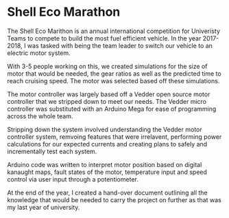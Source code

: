 # Shell Eco Marathon


The Shell Eco Marithon is an annual international competition
for Univeristy Teams to compete to build the most fuel efficient
vehicle. In the year 2017-2018, I was tasked with being the
team leader to switch our vehicle to an electric motor system.

With 3-5 people working on this, we created simulations for the 
size of motor that would be needed, the gear ratios as well as the
predicted time to reach cruising speed. The motor was selected based
off these simulations.

The motor controller was largely based off a Vedder open source motor controller
that we stripped down to meet our needs. The Vedder micro controller was substituted
with an Arduino Mega for ease of programming across the whole team. 

Stripping down the system involved understanding the Vedder motor controller system, 
remvoing features that were irrelavent,
performing power calculations for our expected currents and creating plans to 
safely and incrementally test each system. 

Arduino code was written to interpret motor position based on digital kanaught maps, 
fault states of the motor, temperature input and speed control via user input through a potentiometer.

At the end of the year, I created a hand-over document outlining all
the knowledge that would be needed to carry the project on further as
that was my last year of university. 